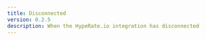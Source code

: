 ```yaml
---
title: Disconnected
version: 0.2.5
description: When the HypeRate.io integration has disconnected
---
```

